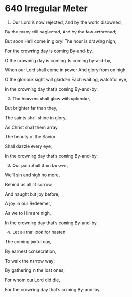 # 640 Irregular Meter

1.  Our Lord is now rejected, And by the world disowned,

By the many still neglected, And by the few enthroned;

But soon He’ll come in glory! The hour is drawing nigh,

For the crowning day is coming By-and-by.

O the crowning day is coming, Is coming by-and-by,

When our Lord shall come in power And glory from on high.

O the glorious sight will gladden Each waiting, watchful eye,

In the crowning day that’s coming By-and-by.

2.  The heavens shall glow with splendor,

But brighter far than they,

The saints shall shine in glory,

As Christ shall them array.

The beauty of the Savior

Shall dazzle every eye,

In the crowning day that’s coming By-and-by.

3.  Our pain shall then be over,

We’ll sin and sigh no more,

Behind us all of sorrow,

And naught but joy before,

A joy in our Redeemer,

As we to Him are nigh,

In the crowning day that’s coming By-and-by.

4.  Let all that look for hasten

The coming joyful day,

By earnest consecration,

To walk the narrow way;

By gathering in the lost ones,

For whom our Lord did die,

For the crowning day that’s coming By-and-by.

